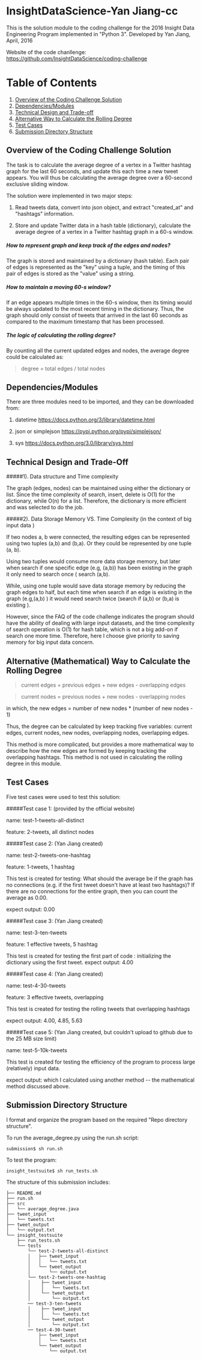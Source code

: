 # InsightDataScience-Yan Jiang-cc

This is the solution module to the coding challenge for the 2016 Insight Data Engineering Program implemented in "Python 3".
Developed by Yan Jiang, April, 2016

Website of the code chanllenge: https://github.com/InsightDataScience/coding-challenge

# Table of Contents
1. [Overview of the Coding Challenge Solution](README.md#code-summary)
2. [Dependencies/Modules](README.md#Dependencies/Modules)
3. [Technical Design and Trade-off](README.md#Technical-Design-and-Trade-off)
4. [Alternative Way to Calculate the Rolling Degree](README.md#alternative-Way-to-Calculate-the-Rolling-Degree)
5. [Test Cases](README.md#test-cases)
6. [Submission Directory Structure](README.md#submission-directory-structure)


## Overview of the Coding Challenge Solution

The task is to calculate the average degree of a vertex in a Twitter hashtag graph for the last 60 seconds, and update this each time a new tweet appears. You will thus be calculating the average degree over a 60-second exclusive sliding window.

The solution were implemented in two major steps: 

1) Read tweets data, convert into json object, and extract "created_at" and "hashtags" information.

2) Store and update Twitter data in a hash table (dictionary), calculate the average degree of a vertex in a Twitter hashtag graph in a 60-s window.

##### How to represent graph and keep track of the edges and nodes?

The graph is stored and maintained by a dictionary (hash table). Each pair of edges is represented as the "key" using a tuple, and the timing of this pair of edges is stored as the "value" using a string.  

##### How to maintain a moving 60-s window?

If an edge appears multiple times in the 60-s window, then its timing would be always updated to the most recent timing in the dictionary. 
Thus, the graph should only consist of tweets that arrived in the last 60 seconds as compared to the maximum timestamp that has been processed.

##### The logic of calculating the rolling degree?

By counting all the current updated edges and nodes, the average degree could be calculated as:

> degree = total edges / total nodes


## Dependencies/Modules
There are three modules need to be imported, and they can be downloaded from:

1) datetime
https://docs.python.org/3/library/datetime.html

2) json or simplejson
https://pypi.python.org/pypi/simplejson/

3) sys
https://docs.python.org/3.0/library/sys.html

## Technical Design and Trade-Off
#####1). Data structure and Time complexity

The graph (edges, nodes) can be maintained using either the dictionary or list. Since the time complexity of search, insert, delete is O(1) for the dictionary, while O(n) for a list. Therefore, the dictionary is more efficient and was selected to do the job. 

#####2). Data Storage Memory VS. Time Complexity (in the context of big input data )

If two nodes a, b were connected, the resulting edges can be represented using two tuples (a,b) and (b,a). Or they could be represented by one tuple (a, b).

Using two tuples would consume more data storage memory, but later when search if one specific edge (e.g, (a,b)) has been existing in the graph it only need to search once ( search (a,b). 

While, using one tuple would save data storage memory by reducing the graph edges to half, but each time when search if an edge is existing in the graph (e.g,(a,b) ) it would need search twice (search if (a,b) or (b,a) is existing ). 

However, since the FAQ of the code challenge indicates the program should have the ability of dealing with large input datasets, and the time complexity of search operation is O(1) for hash table, which is not a big add-on if search one more time. Therefore, here I choose give priority to saving memory for big input data concern. 


## Alternative (Mathematical) Way to Calculate the Rolling Degree

> current edges = previous edges + new edges - overlapping edges

> current nodes = previous nodes + new nodes - overlapping nodes

in which, the new edges = number of new nodes * (number of new nodes - 1)

Thus, the degree can be calculated by keep tracking five variables: current edges, current nodes, new nodes, overlapping nodes, overlapping edges. 

This method is more complicated, but provides a more mathematical way to describe how the new edges are formed by keeping tracking the overlapping hashtags. This method is not used in calculating the rolling degree in this module.  



## Test Cases
Five test cases were used to test this solution:

#####Test case 1: (provided by the official website)

name: test-1-tweets-all-distinct

feature: 2-tweets, all distinct nodes


#####Test case 2: (Yan Jiang created)

name: test-2-tweets-one-hashtag

feature: 1-tweets, 1 hashtag

This test is created for testing: What should the average be if the graph has no connections (e.g. if the first tweet doesn't have at least two hashtags)?
If there are no connections for the entire graph, then you can count the average as 0.00.

expect output: 0.00

#####Test case 3: (Yan Jiang created)

name: test-3-ten-tweets

feature: 1 effective tweets, 5 hashtag 

This test is created for testing the first part of code : initializing the dictionary using the first tweet.
expect output: 4.00

#####Test case 4: (Yan Jiang created)

name: test-4-30-tweets

feature: 3 effective tweets, overlapping

This test is created for testing the rolling tweets that overlapping hashtags 

expect output: 4.00, 4.85, 5.63

#####Test case 5: (Yan Jiang created, but couldn't upload to github due to the 25 MB size limit)

name: test-5-10k-tweets

This test is created for testing the efficiency of the program to process large (relatively) input data. 

expect output: which I calculated using another method -- the mathematical method discussed above.

## Submission Directory Structure

I format and organize the program based on the required "Repo directory structure".

To run the average_degree.py using the run.sh script: 

```
submission$ sh run.sh
```

To test the program: 

```
insight_testsuite$ sh run_tests.sh 
```
The structure of this submission includes: 
```
├── README.md 
├── run.sh
├── src
│   └── average_degree.java
├── tweet_input
│   └── tweets.txt
├── tweet_output
│   └── output.txt
└── insight_testsuite
    ├── run_tests.sh
    └── tests
        └── test-2-tweets-all-distinct
        │   ├── tweet_input
        │   │   └── tweets.txt
        │   └── tweet_output
        │       └── output.txt
        └── test-2-tweets-one-hashtag
        │    ├── tweet_input
        │    │   └── tweets.txt
        │    └── tweet_output
        │        └── output.txt
        ── test-3-ten-tweets
        │    ├── tweet_input
        │    │   └── tweets.txt
        │    └── tweet_output
        │        └── output.txt
        ── test-4-30-tweet
            ├── tweet_input
            │   └── tweets.txt
            └── tweet_output
                └── output.txt

```
